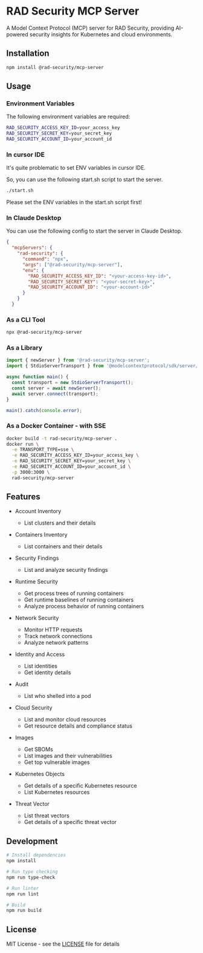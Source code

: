 # RAD Security MCP Server

A Model Context Protocol (MCP) server for RAD Security, providing AI-powered security insights for Kubernetes and cloud environments.

## Installation

```bash
npm install @rad-security/mcp-server
```

## Usage

### Environment Variables

The following environment variables are required:

```bash
RAD_SECURITY_ACCESS_KEY_ID=your_access_key
RAD_SECURITY_SECRET_KEY=your_secret_key
RAD_SECURITY_ACCOUNT_ID=your_account_id
```

### In cursor IDE

It's quite problematic to set ENV variables in cursor IDE.

So, you can use the following start.sh script to start the server.

```bash
./start.sh
```

Please set the ENV variables in the start.sh script first!

### In Claude Desktop

You can use the following config to start the server in Claude Desktop.

```json
{
  "mcpServers": {
    "rad-security": {
      "command": "npx",
      "args": ["@rad-security/mcp-server"],
      "env": {
        "RAD_SECURITY_ACCESS_KEY_ID": "<your-access-key-id>",
        "RAD_SECURITY_SECRET_KEY": "<your-secret-key>",
        "RAD_SECURITY_ACCOUNT_ID": "<your-account-id>"
      }
    }
  }
```

### As a CLI Tool

```bash
npx @rad-security/mcp-server
```

### As a Library

```typescript
import { newServer } from '@rad-security/mcp-server';
import { StdioServerTransport } from '@modelcontextprotocol/sdk/server/stdio.js';

async function main() {
  const transport = new StdioServerTransport();
  const server = await newServer();
  await server.connect(transport);
}

main().catch(console.error);
```

### As a Docker Container - with SSE

```bash
docker build -t rad-security/mcp-server .
docker run \
  -e TRANSPORT_TYPE=sse \
  -e RAD_SECURITY_ACCESS_KEY_ID=your_access_key \
  -e RAD_SECURITY_SECRET_KEY=your_secret_key \
  -e RAD_SECURITY_ACCOUNT_ID=your_account_id \
  -p 3000:3000 \
  rad-security/mcp-server
```

## Features

- Account Inventory
  - List clusters and their details

- Containers Inventory
  - List containers and their details

- Security Findings
  - List and analyze security findings

- Runtime Security
  - Get process trees of running containers
  - Get runtime baselines of running containers
  - Analyze process behavior of running containers

- Network Security
  - Monitor HTTP requests
  - Track network connections
  - Analyze network patterns

- Identity and Access
  - List identities
  - Get identity details

- Audit
  - List who shelled into a pod

- Cloud Security
  - List and monitor cloud resources
  - Get resource details and compliance status

- Images
  - Get SBOMs
  - List images and their vulnerabilities
  - Get top vulnerable images

- Kubernetes Objects
  - Get details of a specific Kubernetes resource
  - List Kubernetes resources

- Threat Vector
  - List threat vectors
  - Get details of a specific threat vector

## Development

```bash
# Install dependencies
npm install

# Run type checking
npm run type-check

# Run linter
npm run lint

# Build
npm run build
```

## License

MIT License - see the [LICENSE](LICENSE) file for details
